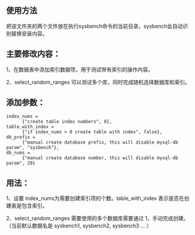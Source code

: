 ## 使用方法
把该文件夹的两个文件放在执行sysbench命令的当前目录，sysbench会自动识别替换安装内容。

## 主要修改内容：
1、在数据表中添加索引数据项，用于测试带有索引的操作内容。

2、select_random_ranges 可以测试多个库，同时完成随机选择数据库和索引。

## 添加参数：
```
index_nums =
      {"create table index numbers", 0},
table_with_index =
      {"if index_nums > 0 create table with index", false},
db_prefix =
      {"manual create database prefix, this will disable mysql-db param", "sysbench"},
db_nums =
      {"manual create database number, this will disable mysql-db param", 20}
```

## 用法：
1、设置 index_nums为需要创建索引项的个数。table_with_index 表示是否在创建表是包含索引。

2、select_random_ranges 需要使用的多个数据库需要通过 1，手动完成创建。（当前默认数据名是 sysbench1, sysbench2, sysbench3 ... ）


